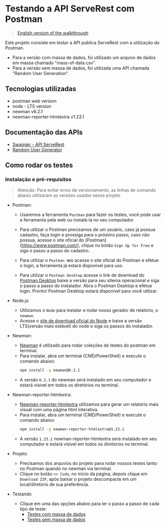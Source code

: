 # Testando a API ServeRest com Postman
> [English version of the walkthrough](./README.md)

Este projeto consiste em testar a API publica ServeRest com a utilização do Postman.

- Para a versão com massa de dados, foi utilizado um arquivo de dados em massa chamado "mass-of-data.csv".
- Para a versão sem massa de dados, foi utilizada uma API chamada "Random User Generation".

## Tecnologias utilizadas
- postman web version
- node - LTS version
- newman v6.2.1
- newman-reporter-htmlextra v1.23.1

## Documentação das APIs
- [Swagger - API ServeRest](https://serverest.dev/#/)
- [Random User Generator](https://randomuser.me/)

## Como rodar os testes

### Instalação e pré-requisitos
> Atenção: Para evitar erros de versionamento, as linhas de comando abaixo utilizaram as versões usadas nesse projeto

- Postman:
    - Usaremos a ferramenta `Postman` para fazer os testes, você pode usar a ferramenta pela web ou instalá-la no seu computador.

    - Para utilizar o Postman precisamos de um usuário, caso já possua cadastro, faça login e prossiga para o próximo passo, caso não possua, acesse o site oficial do [Postman] (https://www.postman.com/), clique no botão `Sign Up for Free` e siga o passo a passo do cadastro.

    - Para utilizar o `Postman Web` acesse o site oficial do Postman e efetue o login, a ferramenta já estará disponível para uso.

    - Para utilizar o `Postman Desktop` acesse o link de download do [Postman Desktop](https://www.postman.com/downloads/) baixe a versão para seu sitema operacional e siga o passo a passo do instalador. Abra o Postman Desktop e efetue login. Pronto! Postman Desktop estará disponível para você utilizar.

- Node.js:
    - Utilizamos o `Node` para instalar e rodar nosso gerador de relatório, o `newman`.
    - Acesse o [site de download oficial do Node](https://nodejs.org/pt/download) e baixe a versão LTS(versão mais estável) do node e siga os passos do instalador.

- Newman:
    - [Newman](https://www.npmjs.com/package/newman) é utilizado para rodar coleções de testes do postman em terminal.
    - Para instalar, abra um terminal (CMD/PowerShell) e execute o comando abaixo:
        ```bash
        npm install -g newman@6.2.1
    - A versão `6.2.1` do newman será instalado em seu computador e estará vísivel em todos os diretórios no terminal.

- Newman-reporter-htmlextra:
    - [Newman-reporter-htmlextra](https://www.npmjs.com/package/newman-reporter-htmlextra) utilizamos para gerar um relatório mais visual com uma página html interativa.
    - Para instalar, abra um terminal (CMD/PowerShell) e execute o comando abaixo:
        ```bash
        npm install -g newman-reporter-htmlextra@1.23.1
    - A versão `1.23.1` newman-reporter-htmlextra será instalado em seu computador e estará vísivel em todos os diretórios no terminal.

- Projeto
    - Precisamos dos arquvios do projeto para rodar nossos testes tanto no Postman quando no newman via terminal.
    - Clique no botão `<> Code`, no inicio da página, depois clique em `Download ZIP`, após baixar o projeto descompacte em um local/diretório de sua preferência.


- Testando
    - Clique em uma das opções abaixo para ler o passo a passo de cada tipo de teste:
        - [Testes com massa de dados](./with-mass-of-data/README_ptBR.md)
        - [Testes sem massa de dados](./without-mass-of-data/README_ptBR.md)